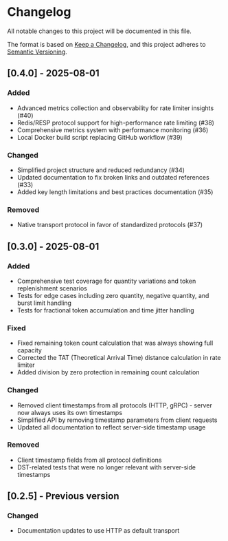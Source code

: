 # Changelog

All notable changes to this project will be documented in this file.

The format is based on [Keep a Changelog](https://keepachangelog.com/en/1.1.0/),
and this project adheres to [Semantic Versioning](https://semver.org/spec/v2.0.0.html).

## [0.4.0] - 2025-08-01

### Added
- Advanced metrics collection and observability for rate limiter insights (#40)
- Redis/RESP protocol support for high-performance rate limiting (#38)
- Comprehensive metrics system with performance monitoring (#36)
- Local Docker build script replacing GitHub workflow (#39)

### Changed
- Simplified project structure and reduced redundancy (#34)
- Updated documentation to fix broken links and outdated references (#33)
- Added key length limitations and best practices documentation (#35)

### Removed
- Native transport protocol in favor of standardized protocols (#37)

## [0.3.0] - 2025-08-01

### Added
- Comprehensive test coverage for quantity variations and token replenishment scenarios
- Tests for edge cases including zero quantity, negative quantity, and burst limit handling
- Tests for fractional token accumulation and time jitter handling

### Fixed
- Fixed remaining token count calculation that was always showing full capacity
- Corrected the TAT (Theoretical Arrival Time) distance calculation in rate limiter
- Added division by zero protection in remaining count calculation

### Changed
- Removed client timestamps from all protocols (HTTP, gRPC) - server now always uses its own timestamps
- Simplified API by removing timestamp parameters from client requests
- Updated all documentation to reflect server-side timestamp usage

### Removed
- Client timestamp fields from all protocol definitions
- DST-related tests that were no longer relevant with server-side timestamps

## [0.2.5] - Previous version

### Changed
- Documentation updates to use HTTP as default transport